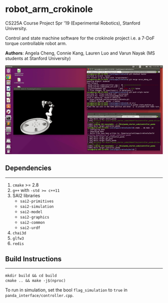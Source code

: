 # robot_arm_crokinole

CS225A Course Project Spr '19 (Experimental Robotics), Stanford University.

Control and state machine software for the crokinole project i.e. a 7-DoF torque controllable robot arm.

**Authors**: Angela Cheng, Connie Kang, Lauren Luo and Varun Nayak (MS students at Stanford University)

![](Videos/fullsim.gif)

## Dependencies
-------------
1. `cmake` >= 2.8
2. `g++` with `-std >= c++11`
3. SAI2 libraries
    - `sai2-primitives`
    - `sai2-simulation`
    - `sai2-model`
    - `sai2-graphics`
    - `sai2-common`
    - `sai2-urdf`
4. `chai3d`
5. `glfw3`
6. `redis`

## Build Instructions
-------------
```
mkdir build && cd build
cmake .. && make -j$(nproc)
```

To run in simulation, set the bool `flag_simulation` to `true` in `panda_interface/controller.cpp`.
